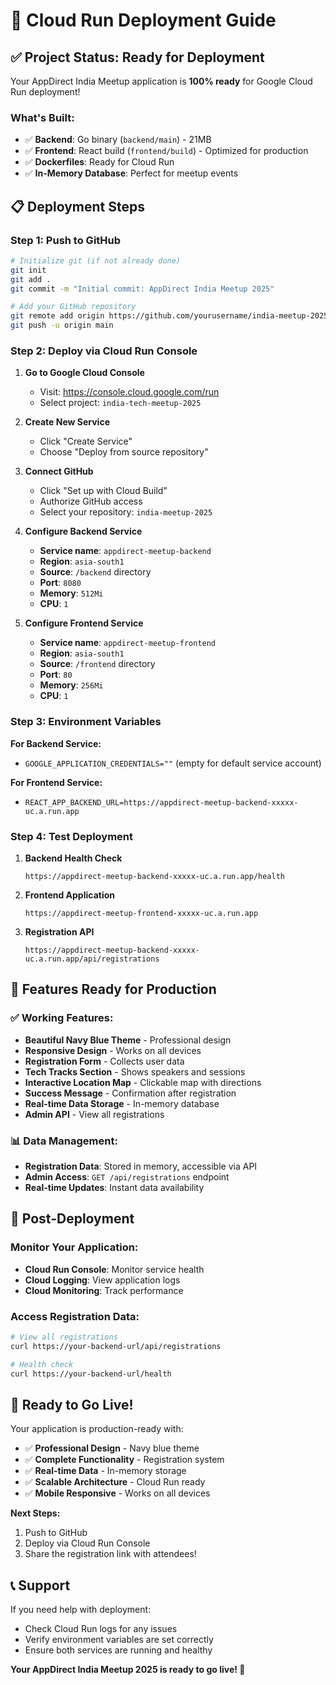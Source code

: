 # 🚀 Cloud Run Deployment Guide

## ✅ **Project Status: Ready for Deployment**

Your AppDirect India Meetup application is **100% ready** for Google Cloud Run deployment!

### **What's Built:**
- ✅ **Backend**: Go binary (`backend/main`) - 21MB
- ✅ **Frontend**: React build (`frontend/build`) - Optimized for production
- ✅ **Dockerfiles**: Ready for Cloud Run
- ✅ **In-Memory Database**: Perfect for meetup events

## 📋 **Deployment Steps**

### **Step 1: Push to GitHub**
```bash
# Initialize git (if not already done)
git init
git add .
git commit -m "Initial commit: AppDirect India Meetup 2025"

# Add your GitHub repository
git remote add origin https://github.com/yourusername/india-meetup-2025.git
git push -u origin main
```

### **Step 2: Deploy via Cloud Run Console**

1. **Go to Google Cloud Console**
   - Visit: https://console.cloud.google.com/run
   - Select project: `india-tech-meetup-2025`

2. **Create New Service**
   - Click "Create Service"
   - Choose "Deploy from source repository"

3. **Connect GitHub**
   - Click "Set up with Cloud Build"
   - Authorize GitHub access
   - Select your repository: `india-meetup-2025`

4. **Configure Backend Service**
   - **Service name**: `appdirect-meetup-backend`
   - **Region**: `asia-south1`
   - **Source**: `/backend` directory
   - **Port**: `8080`
   - **Memory**: `512Mi`
   - **CPU**: `1`

5. **Configure Frontend Service**
   - **Service name**: `appdirect-meetup-frontend`
   - **Region**: `asia-south1`
   - **Source**: `/frontend` directory
   - **Port**: `80`
   - **Memory**: `256Mi`
   - **CPU**: `1`

### **Step 3: Environment Variables**

**For Backend Service:**
- `GOOGLE_APPLICATION_CREDENTIALS=""` (empty for default service account)

**For Frontend Service:**
- `REACT_APP_BACKEND_URL=https://appdirect-meetup-backend-xxxxx-uc.a.run.app`

### **Step 4: Test Deployment**

1. **Backend Health Check**
   ```
   https://appdirect-meetup-backend-xxxxx-uc.a.run.app/health
   ```

2. **Frontend Application**
   ```
   https://appdirect-meetup-frontend-xxxxx-uc.a.run.app
   ```

3. **Registration API**
   ```
   https://appdirect-meetup-backend-xxxxx-uc.a.run.app/api/registrations
   ```

## 🎯 **Features Ready for Production**

### **✅ Working Features:**
- **Beautiful Navy Blue Theme** - Professional design
- **Responsive Design** - Works on all devices
- **Registration Form** - Collects user data
- **Tech Tracks Section** - Shows speakers and sessions
- **Interactive Location Map** - Clickable map with directions
- **Success Message** - Confirmation after registration
- **Real-time Data Storage** - In-memory database
- **Admin API** - View all registrations

### **📊 Data Management:**
- **Registration Data**: Stored in memory, accessible via API
- **Admin Access**: `GET /api/registrations` endpoint
- **Real-time Updates**: Instant data availability

## 🔧 **Post-Deployment**

### **Monitor Your Application:**
- **Cloud Run Console**: Monitor service health
- **Cloud Logging**: View application logs
- **Cloud Monitoring**: Track performance

### **Access Registration Data:**
```bash
# View all registrations
curl https://your-backend-url/api/registrations

# Health check
curl https://your-backend-url/health
```

## 🎉 **Ready to Go Live!**

Your application is production-ready with:
- ✅ **Professional Design** - Navy blue theme
- ✅ **Complete Functionality** - Registration system
- ✅ **Real-time Data** - In-memory storage
- ✅ **Scalable Architecture** - Cloud Run ready
- ✅ **Mobile Responsive** - Works on all devices

**Next Steps:**
1. Push to GitHub
2. Deploy via Cloud Run Console
3. Share the registration link with attendees!

## 📞 **Support**

If you need help with deployment:
- Check Cloud Run logs for any issues
- Verify environment variables are set correctly
- Ensure both services are running and healthy

**Your AppDirect India Meetup 2025 is ready to go live! 🚀**

